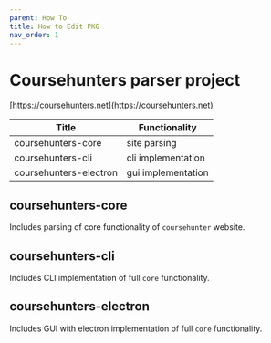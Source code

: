 ```yaml
---
parent: How To
title: How to Edit PKG
nav_order: 1
---
```



# Coursehunters parser project

[https://coursehunters.net](https://coursehunters.net)

| Title                  | Functionality      |
|------------------------|--------------------|
| coursehunters-core     | site parsing       |
| coursehunters-cli      | cli implementation |
| coursehunters-electron | gui implementation |


## coursehunters-core
Includes parsing of core functionality of `coursehunter` website.

## coursehunters-cli
Includes CLI implementation of full `core` functionality.

## coursehunters-electron
Includes GUI with electron implementation of full `core` functionality.